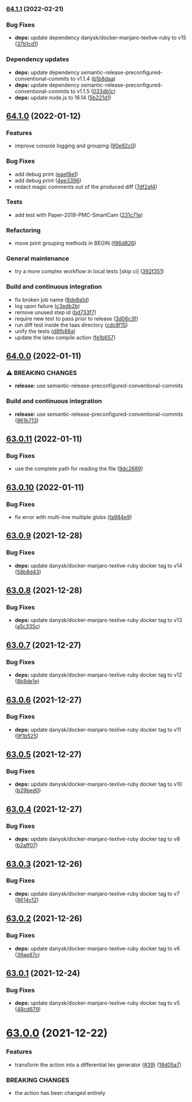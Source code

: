 ### [64.1.1](https://github.com/DanySK/auto-latexdiff/compare/64.1.0...64.1.1) (2022-02-21)


### Bug Fixes

* **deps:** update dependency danysk/docker-manjaro-texlive-ruby to v15 ([37b1cd1](https://github.com/DanySK/auto-latexdiff/commit/37b1cd1e6046604b777646c19dc7711ec37042a9))


### Dependency updates

* **deps:** update dependency semantic-release-preconfigured-conventional-commits to v1.1.4 ([b1b8daa](https://github.com/DanySK/auto-latexdiff/commit/b1b8daa8476fb7d052b69e9117b9fc9dde86b093))
* **deps:** update dependency semantic-release-preconfigured-conventional-commits to v1.1.5 ([033db1c](https://github.com/DanySK/auto-latexdiff/commit/033db1ca87b54c52787f5dcfed7dfb530ee3be95))
* **deps:** update node.js to 16.14 ([5b221d1](https://github.com/DanySK/auto-latexdiff/commit/5b221d142cc9af88d8eb1efd691e34a98583656b))

## [64.1.0](https://github.com/DanySK/auto-latexdiff/compare/64.0.0...64.1.0) (2022-01-12)


### Features

* improve console logging and grouping ([90e92c0](https://github.com/DanySK/auto-latexdiff/commit/90e92c02200194641f62a00414d4435bc0e486ea))


### Bug Fixes

* add debug print ([eaef8e1](https://github.com/DanySK/auto-latexdiff/commit/eaef8e1fe25dd00cb2a7d5b84bda2cef5c6fd5f1))
* add debug print ([4ee3396](https://github.com/DanySK/auto-latexdiff/commit/4ee3396d4fd7e0fc857e00582cec566afd827c3d))
* redact magic comments out of the produced diff ([7df2af4](https://github.com/DanySK/auto-latexdiff/commit/7df2af49b2e8534a622e07fcff4e8f8cad984ed4))


### Tests

* add test with Paper-2019-PMC-SmartCam ([231c71e](https://github.com/DanySK/auto-latexdiff/commit/231c71e3798eb95a16aed1fba3fa4304a4172a66))


### Refactoring

* move print grouping methods in BEGIN ([f96d826](https://github.com/DanySK/auto-latexdiff/commit/f96d826e32229c45272b557a2f521e3cbfbcf4dc))


### General maintenance

* try a more complex workflow in local tests [skip ci] ([392f351](https://github.com/DanySK/auto-latexdiff/commit/392f35103099f135fa0a598f7a5884aa985a96a3))


### Build and continuous integration

* fix broken job name ([8de8a1d](https://github.com/DanySK/auto-latexdiff/commit/8de8a1d0fbbd3e8cbe09ed726b1c776284c29465))
* log upon failure ([c3edb2b](https://github.com/DanySK/auto-latexdiff/commit/c3edb2b9a3e0ad67a0930655a11a91d7e89504c6))
* remove unused step id ([bd733f7](https://github.com/DanySK/auto-latexdiff/commit/bd733f7d009edc008d5038073c3b5ae94a2b0f6a))
* require new test to pass prior to release ([3d06c3f](https://github.com/DanySK/auto-latexdiff/commit/3d06c3fbdf554799845826f79de577a2615db9b7))
* run diff test inside the taas directory ([cdc8f15](https://github.com/DanySK/auto-latexdiff/commit/cdc8f153fde4fde4e095b811d157cf86e7dfd56a))
* unify the tests ([d8fb88a](https://github.com/DanySK/auto-latexdiff/commit/d8fb88ae55d723c751462ff89543f34572d524ff))
* update the latex compile action ([fe1b657](https://github.com/DanySK/auto-latexdiff/commit/fe1b6572f8db47881f0222b38e51867c99e2dd66))

## [64.0.0](https://github.com/DanySK/auto-latexdiff/compare/63.0.11...64.0.0) (2022-01-11)


### ⚠ BREAKING CHANGES

* **release:** use semantic-release-preconfigured-conventional-commits

### Build and continuous integration

* **release:** use semantic-release-preconfigured-conventional-commits ([961b713](https://github.com/DanySK/auto-latexdiff/commit/961b7139040fb7d33acf89469feddff135b9f017))

## [63.0.11](https://github.com/DanySK/auto-latexdiff/compare/63.0.10...63.0.11) (2022-01-11)


### Bug Fixes

* use the complete path for reading the file ([9dc2689](https://github.com/DanySK/auto-latexdiff/commit/9dc2689f87fb38f039aba9343919a00dc4078561))

## [63.0.10](https://github.com/DanySK/auto-latexdiff/compare/63.0.9...63.0.10) (2022-01-11)


### Bug Fixes

* fix error with multi-line multiple globs ([fa984e9](https://github.com/DanySK/auto-latexdiff/commit/fa984e948f895fa9e1f286f1379c9f8b78a80f86))

## [63.0.9](https://github.com/DanySK/auto-latexdiff/compare/63.0.8...63.0.9) (2021-12-28)


### Bug Fixes

* **deps:** update danysk/docker-manjaro-texlive-ruby docker tag to v14 ([58b8d43](https://github.com/DanySK/auto-latexdiff/commit/58b8d43ec63e1a4b561d1902110a4dcb62a1067a))

## [63.0.8](https://github.com/DanySK/auto-latexdiff/compare/63.0.7...63.0.8) (2021-12-28)


### Bug Fixes

* **deps:** update danysk/docker-manjaro-texlive-ruby docker tag to v13 ([a5c335c](https://github.com/DanySK/auto-latexdiff/commit/a5c335cf2084f1ffba71579cad6e5b49ce1df948))

## [63.0.7](https://github.com/DanySK/auto-latexdiff/compare/63.0.6...63.0.7) (2021-12-27)


### Bug Fixes

* **deps:** update danysk/docker-manjaro-texlive-ruby docker tag to v12 ([8b8de1e](https://github.com/DanySK/auto-latexdiff/commit/8b8de1e51c59cc2602c83826c73a0a4b243d52aa))

## [63.0.6](https://github.com/DanySK/auto-latexdiff/compare/63.0.5...63.0.6) (2021-12-27)


### Bug Fixes

* **deps:** update danysk/docker-manjaro-texlive-ruby docker tag to v11 ([9f1b525](https://github.com/DanySK/auto-latexdiff/commit/9f1b525b1fc61d0cee300bd0e8fe6e8b1a8252c3))

## [63.0.5](https://github.com/DanySK/auto-latexdiff/compare/63.0.4...63.0.5) (2021-12-27)


### Bug Fixes

* **deps:** update danysk/docker-manjaro-texlive-ruby docker tag to v10 ([b29bed0](https://github.com/DanySK/auto-latexdiff/commit/b29bed045be231d97ad5eab7481b56863893f3a3))

## [63.0.4](https://github.com/DanySK/auto-latexdiff/compare/63.0.3...63.0.4) (2021-12-27)


### Bug Fixes

* **deps:** update danysk/docker-manjaro-texlive-ruby docker tag to v8 ([b2aff07](https://github.com/DanySK/auto-latexdiff/commit/b2aff076f50e9e72bd072f9bc4a3a6cf1d4c4416))

## [63.0.3](https://github.com/DanySK/auto-latexdiff/compare/63.0.2...63.0.3) (2021-12-26)


### Bug Fixes

* **deps:** update danysk/docker-manjaro-texlive-ruby docker tag to v7 ([8614c12](https://github.com/DanySK/auto-latexdiff/commit/8614c12699714b1b58d0661af74a89b50aec4c4e))

## [63.0.2](https://github.com/DanySK/auto-latexdiff/compare/63.0.1...63.0.2) (2021-12-26)


### Bug Fixes

* **deps:** update danysk/docker-manjaro-texlive-ruby docker tag to v6 ([39ae87c](https://github.com/DanySK/auto-latexdiff/commit/39ae87c974f7442b7879300f3e68a2ad7c20f82f))

## [63.0.1](https://github.com/DanySK/auto-latexdiff/compare/63.0.0...63.0.1) (2021-12-24)


### Bug Fixes

* **deps:** update danysk/docker-manjaro-texlive-ruby docker tag to v5 ([48cd679](https://github.com/DanySK/auto-latexdiff/commit/48cd6791d90826d04226c94ca1544db31e86a287))

# [63.0.0](https://github.com/DanySK/auto-latexdiff/compare/62.20211219.1847...63.0.0) (2021-12-22)


### Features

* transform the action into a differential tex generator ([#39](https://github.com/DanySK/auto-latexdiff/issues/39)) ([18d05a7](https://github.com/DanySK/auto-latexdiff/commit/18d05a7594a7da4238b15a155383d222d14e6391))


### BREAKING CHANGES

* the action has been changed entirely
